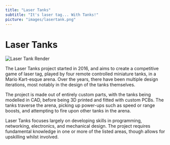 ```yaml
---
title: "Laser Tanks"
subtitle: "It's laser tag... With Tanks!"
picture: "images/lasertank.png"
---
```


# Laser Tanks

![Laser Tank Render](/images/lasertank.png)

The Laser Tanks project started in 2016, and aims to create a competitive game of laser tag, played by four remote controlled miniature tanks, in a Mario Kart-esque arena. Over the years, there have been multiple design iterations, most notably in the design of the tanks themselves.

The project is made out of entirely custom parts, with the tanks being modelled in CAD, before being 3D printed and fitted with custom
PCBs. The tanks traverse the arena, picking up power-ups such as speed or range boosts,
and attempting to fire upon other tanks in the arena.

Laser Tanks focuses largely on developing skills in programming, networking, electronics, and mechanical design. The project requires fundamental knowledge in one or more of the listed areas, though allows for upskilling whilst involved.